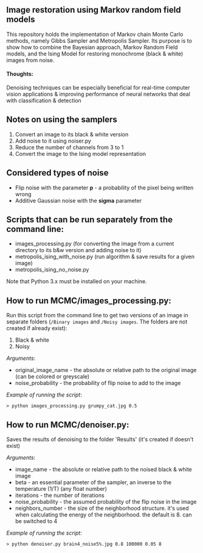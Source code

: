 ## Image restoration using Markov random field models
This repository holds the implementation of Markov chain Monte Carlo methods, namely Gibbs Sampler and Metropolis Sampler. Its purpose is to show how to combine the Bayesian approach, Markov Random Field models, and the Ising Model for restoring monochrome (black & white) images from noise.  

#### Thoughts: 
Denoising techniques can be especially beneficial for real-time computer vision applications & improving performance of neural networks that deal with classification & detection

## Notes on using the samplers
1. Convert an image to its black & white version
2. Add noise to it using noiser.py
3. Reduce the number of channels from 3 to 1
4. Convert the image to the Ising model representation


## Considered types of noise 
* Flip noise with the parameter **p** - a probability of the pixel being written wrong
* Additive Gaussian noise with the **sigma** parameter

## Scripts that can be run separately from the command line:

* images_processing.py (for converting the image from a current directory to its b&w version and adding noise to it)
* metropolis_ising_with_noise.py (run algorithm & save results for a given image)
* metropolis_ising_no_noise.py

Note that Python 3.x must be installed on your machine.

## How to run MCMC/images_processing.py:
Run this script from the command line to get two versions of an image in separate folders (`/Binary images` and `/Noisy images`. The folders are not created if already exist):
1. Black & white
2. Noisy

*Arguments*:

* original_image_name - the absolute or relative path to the original image (can be colored or greyscale)
* noise_probability - the probability of flip noise to add to the image

*Example of running the script*:

`> python images_processing.py grumpy_cat.jpg 0.5`


## How to run MCMC/denoiser.py:

Saves the results of denoising to the folder 'Results' (it's created if doesn't exist)

*Arguments*:

* image_name - the absolute or relative path to the noised black & white image
* beta - an essential parameter of the sampler, an inverse to the temperature (1/T) (any float number)
* iterations - the number of iterations
* noise_probability - the assumed probability of the flip noise in the image
* neighbors_number - the size of the neighborhood structure. it's used when calculating the energy of the neighborhood. the default is 8. can be switched to 4

*Example of running the script*:

`> python denoiser.py brain4_noise5%.jpg 0.8 100000 0.05 8`



